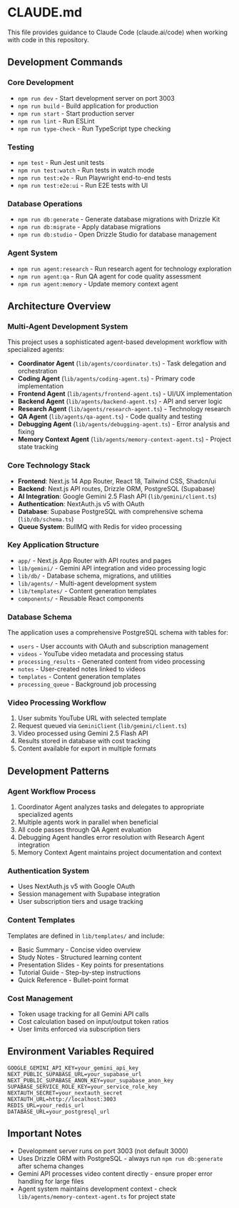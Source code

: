 # CLAUDE.md

This file provides guidance to Claude Code (claude.ai/code) when working with code in this repository.

## Development Commands

### Core Development
- `npm run dev` - Start development server on port 3003
- `npm run build` - Build application for production
- `npm run start` - Start production server
- `npm run lint` - Run ESLint
- `npm run type-check` - Run TypeScript type checking

### Testing
- `npm test` - Run Jest unit tests
- `npm run test:watch` - Run tests in watch mode
- `npm run test:e2e` - Run Playwright end-to-end tests
- `npm run test:e2e:ui` - Run E2E tests with UI

### Database Operations
- `npm run db:generate` - Generate database migrations with Drizzle Kit
- `npm run db:migrate` - Apply database migrations
- `npm run db:studio` - Open Drizzle Studio for database management

### Agent System
- `npm run agent:research` - Run research agent for technology exploration
- `npm run agent:qa` - Run QA agent for code quality assessment
- `npm run agent:memory` - Update memory context agent

## Architecture Overview

### Multi-Agent Development System
This project uses a sophisticated agent-based development workflow with specialized agents:
- **Coordinator Agent** (`lib/agents/coordinator.ts`) - Task delegation and orchestration
- **Coding Agent** (`lib/agents/coding-agent.ts`) - Primary code implementation
- **Frontend Agent** (`lib/agents/frontend-agent.ts`) - UI/UX implementation
- **Backend Agent** (`lib/agents/backend-agent.ts`) - API and server logic
- **Research Agent** (`lib/agents/research-agent.ts`) - Technology research
- **QA Agent** (`lib/agents/qa-agent.ts`) - Code quality and testing
- **Debugging Agent** (`lib/agents/debugging-agent.ts`) - Error analysis and fixing
- **Memory Context Agent** (`lib/agents/memory-context-agent.ts`) - Project state tracking

### Core Technology Stack
- **Frontend**: Next.js 14 App Router, React 18, Tailwind CSS, Shadcn/ui
- **Backend**: Next.js API routes, Drizzle ORM, PostgreSQL (Supabase)
- **AI Integration**: Google Gemini 2.5 Flash API (`lib/gemini/client.ts`)
- **Authentication**: NextAuth.js v5 with OAuth
- **Database**: Supabase PostgreSQL with comprehensive schema (`lib/db/schema.ts`)
- **Queue System**: BullMQ with Redis for video processing

### Key Application Structure
- `app/` - Next.js App Router with API routes and pages
- `lib/gemini/` - Gemini API integration and video processing logic
- `lib/db/` - Database schema, migrations, and utilities
- `lib/agents/` - Multi-agent development system
- `lib/templates/` - Content generation templates
- `components/` - Reusable React components

### Database Schema
The application uses a comprehensive PostgreSQL schema with tables for:
- `users` - User accounts with OAuth and subscription management
- `videos` - YouTube video metadata and processing status
- `processing_results` - Generated content from video processing
- `notes` - User-created notes linked to videos
- `templates` - Content generation templates
- `processing_queue` - Background job processing

### Video Processing Workflow
1. User submits YouTube URL with selected template
2. Request queued via `GeminiClient` (`lib/gemini/client.ts`)
3. Video processed using Gemini 2.5 Flash API
4. Results stored in database with cost tracking
5. Content available for export in multiple formats

## Development Patterns

### Agent Workflow Process
1. Coordinator Agent analyzes tasks and delegates to appropriate specialized agents
2. Multiple agents work in parallel when beneficial
3. All code passes through QA Agent evaluation
4. Debugging Agent handles error resolution with Research Agent integration
5. Memory Context Agent maintains project documentation and context

### Authentication System
- Uses NextAuth.js v5 with Google OAuth
- Session management with Supabase integration
- User subscription tiers and usage tracking

### Content Templates
Templates are defined in `lib/templates/` and include:
- Basic Summary - Concise video overview
- Study Notes - Structured learning content
- Presentation Slides - Key points for presentations
- Tutorial Guide - Step-by-step instructions
- Quick Reference - Bullet-point format

### Cost Management
- Token usage tracking for all Gemini API calls
- Cost calculation based on input/output token ratios
- User limits enforced via subscription tiers

## Environment Variables Required
```env
GOOGLE_GEMINI_API_KEY=your_gemini_api_key
NEXT_PUBLIC_SUPABASE_URL=your_supabase_url
NEXT_PUBLIC_SUPABASE_ANON_KEY=your_supabase_anon_key
SUPABASE_SERVICE_ROLE_KEY=your_service_role_key
NEXTAUTH_SECRET=your_nextauth_secret
NEXTAUTH_URL=http://localhost:3003
REDIS_URL=your_redis_url
DATABASE_URL=your_postgresql_url
```

## Important Notes
- Development server runs on port 3003 (not default 3000)
- Uses Drizzle ORM with PostgreSQL - always run `npm run db:generate` after schema changes
- Gemini API processes video content directly - ensure proper error handling for large files
- Agent system maintains development context - check `lib/agents/memory-context-agent.ts` for project state